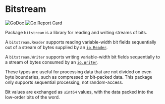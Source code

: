# Bitstream

[![GoDoc](https://img.shields.io/static/v1?label=godoc&message=reference&color=blue)](https://pkg.go.dev/github.com/creachadair/bitstream)
[![Go Report Card](https://goreportcard.com/badge/github.com/creachadair/atomicfile)](https://goreportcard.com/report/github.com/creachadair/bitstream)

Package `bitstream` is a library for reading and writing streams of bits.

A `bitstream.Reader` supports reading variable-width bit fields sequentially
out of a stream of bytes supplied by an
[`io.Reader`](http://godoc.org/io#Reader).

A `bitstream.Writer` supports writing variable-width bit fields sequentially to
a stream of bytes consumed by an [`io.Writer`](http://godoc.org/io#Writer).

These types are useful for processing data that are not divided on even byte
boundaries, such as compressed or bit-packed data.  This package only supports
sequential processing, not random-access.

Bit values are exchanged as `uint64` values, with the data packed into the
low-order bits of the word.

